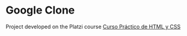 # Google Clone 

Project developed on the Platzi course [Curso Práctico de HTML y CSS](https://platzi.com/cursos/html-practico/)